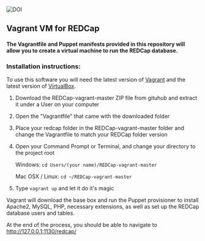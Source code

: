 ![DOI](https://zenodo.org/badge/DOI/10.5281/zenodo.803357.svg)

## Vagrant VM for REDCap

#### The Vagrantfile and Puppet manifests provided in this repository will allow you to create a virtual machine to run the REDCap database.

### Installation instructions:
To use this software you will need the latest version of [Vagrant](https://www.vagrantup.com/downloads.html) and the 
latest version of [VirtualBox](https://www.virtualbox.org/wiki/Downloads).

1. Download the REDCap-vagrant-master ZIP file from gituhub and extract it under a User on your computer

2. Open the "Vagrantfile" that came with the downloaded folder

3. Place your redcap folder in the REDCap-vagrant-master folder and change the Vagrantfile to match your REDCap folder version

4. Open your Command Prompt or Terminal, and change your directory to the project root 

      Windows: `cd Users/(your name)/REDCap-vagrant-master`

      Mac OSX / Linux: `cd ~/REDCap-vagrant-master`

5. Type `vagrant up` and let it do it's magic

Vagrant will download the base box and run the Puppet provisioner to install Apache2, MySQL, PHP, necessary extensions, as well as set up the REDCap database users and tables.

At the end of the process, you should be able to navigate to http://127.0.0.1:1130/redcap/
